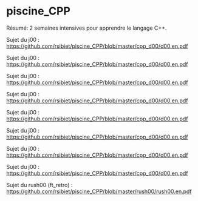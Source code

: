 # piscine_CPP

Résumé: 2 semaines intensives pour apprendre le langage C++.

Sujet du j00 : https://github.com/rsibiet/piscine_CPP/blob/master/cpp_d00/d00.en.pdf

Sujet du j00 : https://github.com/rsibiet/piscine_CPP/blob/master/cpp_d00/d00.en.pdf

Sujet du j00 : https://github.com/rsibiet/piscine_CPP/blob/master/cpp_d00/d00.en.pdf

Sujet du j00 : https://github.com/rsibiet/piscine_CPP/blob/master/cpp_d00/d00.en.pdf

Sujet du j00 : https://github.com/rsibiet/piscine_CPP/blob/master/cpp_d00/d00.en.pdf

Sujet du j00 : https://github.com/rsibiet/piscine_CPP/blob/master/cpp_d00/d00.en.pdf

Sujet du j00 : https://github.com/rsibiet/piscine_CPP/blob/master/cpp_d00/d00.en.pdf

Sujet du j00 : https://github.com/rsibiet/piscine_CPP/blob/master/cpp_d00/d00.en.pdf

Sujet du rush00 (ft_retro) : https://github.com/rsibiet/piscine_CPP/blob/master/rush00/rush00.en.pdf

